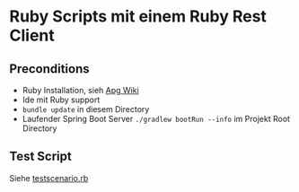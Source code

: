 # Ruby Scripts mit einem Ruby Rest Client

## Preconditions

- Ruby Installation, sieh [Apg Wiki ](https://intranet.apgsga.ch/display/itwi/Ruby)
- Ide mit Ruby support
- `bundle update` in diesem Directory
- Laufender Spring Boot Server `./gradlew bootRun --info` im Projekt
  Root Directory

## Test Script

Siehe [testscenario.rb](testscenario.rb)

